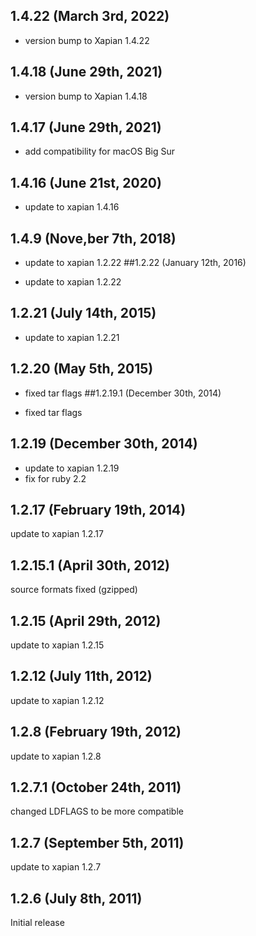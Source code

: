 ## 1.4.22 (March 3rd, 2022)

- version bump to Xapian 1.4.22

## 1.4.18 (June 29th, 2021)

- version bump to Xapian 1.4.18

## 1.4.17 (June 29th, 2021)

- add compatibility for macOS Big Sur

## 1.4.16 (June 21st, 2020)

- update to xapian 1.4.16

## 1.4.9 (Nove,ber 7th, 2018)

- update to xapian 1.2.22
  ##1.2.22 (January 12th, 2016)

- update to xapian 1.2.22

## 1.2.21 (July 14th, 2015)

- update to xapian 1.2.21

## 1.2.20 (May 5th, 2015)

- fixed tar flags
  ##1.2.19.1 (December 30th, 2014)

- fixed tar flags

## 1.2.19 (December 30th, 2014)

- update to xapian 1.2.19
- fix for ruby 2.2

## 1.2.17 (February 19th, 2014)

update to xapian 1.2.17

## 1.2.15.1 (April 30th, 2012)

source formats fixed (gzipped)

## 1.2.15 (April 29th, 2012)

update to xapian 1.2.15

## 1.2.12 (July 11th, 2012)

update to xapian 1.2.12

## 1.2.8 (February 19th, 2012)

update to xapian 1.2.8

## 1.2.7.1 (October 24th, 2011)

changed LDFLAGS to be more compatible

## 1.2.7 (September 5th, 2011)

update to xapian 1.2.7

## 1.2.6 (July 8th, 2011)

Initial release
